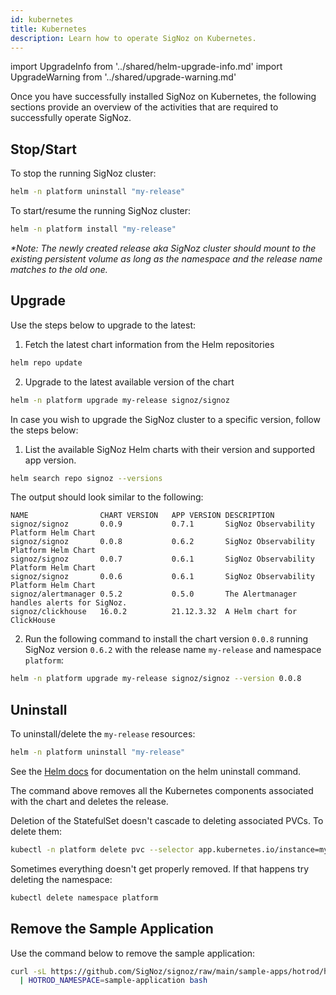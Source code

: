 ```yaml
---
id: kubernetes
title: Kubernetes
description: Learn how to operate SigNoz on Kubernetes.
---
```


import UpgradeInfo from '../shared/helm-upgrade-info.md'
import UpgradeWarning from '../shared/upgrade-warning.md'

Once you have successfully installed SigNoz on Kubernetes, the following sections provide an overview of the activities that are required to successfully operate SigNoz.

## Stop/Start

To stop the running SigNoz cluster:

```bash
helm -n platform uninstall "my-release"
```

To start/resume the running SigNoz cluster:

```bash
helm -n platform install "my-release"
```

_*Note: The newly created release aka SigNoz cluster should mount to the existing persistent volume as long as the *namespace* and the *release name* matches to the old one._

## Upgrade

Use the steps below to upgrade to the latest:

1. Fetch the latest chart information from the Helm repositories
```bash
helm repo update
```

2. Upgrade to the latest available version of the chart
```bash
helm -n platform upgrade my-release signoz/signoz
```

<UpgradeInfo/>

In case you wish to upgrade the SigNoz cluster to a specific version, follow the steps below:

1. List the available SigNoz Helm charts with their version and supported app version.
```bash
helm search repo signoz --versions
```

The output should look similar to the following:
```output
NAME               	CHART VERSION	APP VERSION	DESCRIPTION
signoz/signoz      	0.0.9        	0.7.1      	SigNoz Observability Platform Helm Chart
signoz/signoz      	0.0.8        	0.6.2      	SigNoz Observability Platform Helm Chart
signoz/signoz      	0.0.7        	0.6.1      	SigNoz Observability Platform Helm Chart
signoz/signoz      	0.0.6        	0.6.1      	SigNoz Observability Platform Helm Chart
signoz/alertmanager	0.5.2        	0.5.0      	The Alertmanager handles alerts for SigNoz.
signoz/clickhouse  	16.0.2       	21.12.3.32 	A Helm chart for ClickHouse
```

2. Run the following command to install the chart version `0.0.8` running SigNoz version `0.6.2` with the release name `my-release` and namespace `platform`:

```bash
helm -n platform upgrade my-release signoz/signoz --version 0.0.8
```

<UpgradeWarning/>

## Uninstall

To uninstall/delete the `my-release` resources:

```bash
helm -n platform uninstall "my-release"
```

See the [Helm docs](https://helm.sh/docs/helm/helm_uninstall/) for documentation on the helm uninstall command.

The command above removes all the Kubernetes components associated
with the chart and deletes the release.

Deletion of the StatefulSet doesn't cascade to deleting associated PVCs. To delete them:

```bash
kubectl -n platform delete pvc --selector app.kubernetes.io/instance=my-release
```

Sometimes everything doesn't get properly removed. If that happens try deleting the namespace:

```bash
kubectl delete namespace platform
```

## Remove the Sample Application

Use the command below to remove the sample application:

```bash
curl -sL https://github.com/SigNoz/signoz/raw/main/sample-apps/hotrod/hotrod-delete.sh \
  | HOTROD_NAMESPACE=sample-application bash
```
